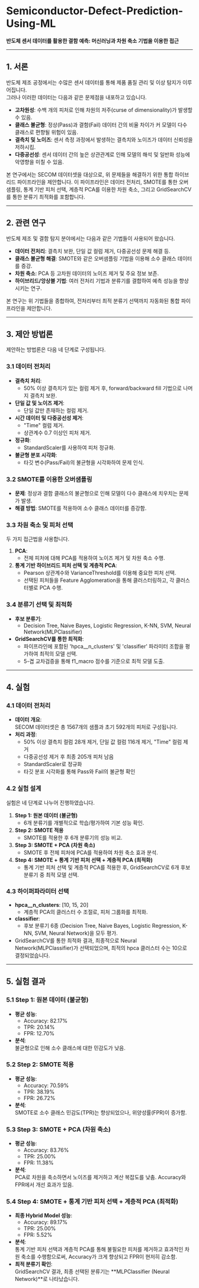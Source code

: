 # Semiconductor-Defect-Prediction-Using-ML  
**반도체 센서 데이터를 활용한 결함 예측: 머신러닝과 차원 축소 기법을 이용한 접근**

---

## 1. 서론

반도체 제조 공정에서는 수많은 센서 데이터를 통해 제품 품질 관리 및 이상 탐지가 이루어집니다.  
그러나 이러한 데이터는 다음과 같은 문제점을 내포하고 있습니다.

- **고차원성**: 수백 개의 피처로 인해 차원의 저주(curse of dimensionality)가 발생할 수 있음.
- **클래스 불균형**: 정상(Pass)과 결함(Fail) 데이터 간의 비율 차이가 커 모델이 다수 클래스로 편향될 위험이 있음.
- **결측치 및 노이즈**: 센서 측정 과정에서 발생하는 결측치와 노이즈가 데이터 신뢰성을 저하시킴.
- **다중공선성**: 센서 데이터 간의 높은 상관관계로 인해 모델의 해석 및 일반화 성능에 악영향을 미칠 수 있음.

본 연구에서는 SECOM 데이터셋을 대상으로, 위 문제들을 해결하기 위한 통합 하이브리드 파이프라인을 제안합니다. 이 파이프라인은 데이터 전처리, SMOTE를 통한 오버샘플링, 통계 기반 피처 선택, 계층적 PCA를 이용한 차원 축소, 그리고 GridSearchCV를 통한 분류기 최적화를 포함합니다.

---

## 2. 관련 연구

반도체 제조 및 결함 탐지 분야에서는 다음과 같은 기법들이 사용되어 왔습니다.

- **데이터 전처리**: 결측치 보완, 단일 값 컬럼 제거, 다중공선성 문제 해결 등.
- **클래스 불균형 해결**: SMOTE와 같은 오버샘플링 기법을 이용해 소수 클래스 데이터를 증강.
- **차원 축소**: PCA 등 고차원 데이터의 노이즈 제거 및 주요 정보 보존.
- **하이브리드/앙상블 기법**: 여러 전처리 기법과 분류기를 결합하여 예측 성능을 향상시키는 연구.

본 연구는 위 기법들을 종합하여, 전처리부터 최적 분류기 선택까지 자동화된 통합 파이프라인을 제안합니다.

---

## 3. 제안 방법론

제안하는 방법론은 다음 네 단계로 구성됩니다.

### 3.1 데이터 전처리

- **결측치 처리**:  
  - 50% 이상 결측치가 있는 컬럼 제거 후, forward/backward fill 기법으로 나머지 결측치 보완.
- **단일 값 및 노이즈 제거**:  
  - 단일 값만 존재하는 컬럼 제거.
- **시간 데이터 및 다중공선성 제거**:  
  - "Time" 컬럼 제거.
  - 상관계수 0.7 이상인 피처 제거.
- **정규화**:  
  - StandardScaler를 사용하여 피처 정규화.
- **불균형 분포 시각화**:  
  - 타깃 변수(Pass/Fail)의 불균형을 시각화하여 문제 인식.

### 3.2 SMOTE를 이용한 오버샘플링

- **문제**: 정상과 결함 클래스의 불균형으로 인해 모델이 다수 클래스에 치우치는 문제가 발생.
- **해결 방법**: SMOTE를 적용하여 소수 클래스 데이터를 증강함.

### 3.3 차원 축소 및 피처 선택

두 가지 접근법을 사용합니다.

1. **PCA**:  
   - 전체 피처에 대해 PCA를 적용하여 노이즈 제거 및 차원 축소 수행.
2. **통계 기반 하이브리드 피처 선택 및 계층적 PCA**:  
   - Pearson 상관계수와 VarianceThreshold를 이용해 중요한 피처 선택.
   - 선택된 피처들을 Feature Agglomeration을 통해 클러스터링하고, 각 클러스터별로 PCA 수행.

### 3.4 분류기 선택 및 최적화

- **후보 분류기**:  
  - Decision Tree, Naive Bayes, Logistic Regression, K-NN, SVM, Neural Network(MLPClassifier)
- **GridSearchCV를 통한 최적화**:  
  - 파이프라인에 포함된 'hpca__n_clusters' 및 'classifier' 파라미터 조합을 평가하여 최적의 모델 선택.
  - 5-겹 교차검증을 통해 f1_macro 점수를 기준으로 최적 모델 도출.

---

## 4. 실험

### 4.1 데이터 전처리

- **데이터 개요**:  
  SECOM 데이터셋은 총 1567개의 샘플과 초기 592개의 피처로 구성됩니다.
- **처리 과정**:  
  - 50% 이상 결측치 컬럼 28개 제거, 단일 값 컬럼 116개 제거, "Time" 컬럼 제거  
  - 다중공선성 제거 후 최종 205개 피처 남음  
  - StandardScaler로 정규화  
  - 타깃 분포 시각화를 통해 Pass와 Fail의 불균형 확인

### 4.2 실험 설계

실험은 네 단계로 나누어 진행하였습니다.

1. **Step 1: 원본 데이터 (불균형)**  
   - 6개 분류기를 개별적으로 학습/평가하여 기본 성능 확인.
2. **Step 2: SMOTE 적용**  
   - SMOTE를 적용한 후 6개 분류기의 성능 비교.
3. **Step 3: SMOTE + PCA (차원 축소)**  
   - SMOTE 후 전체 피처에 PCA를 적용하여 차원 축소 효과 분석.
4. **Step 4: SMOTE + 통계 기반 피처 선택 + 계층적 PCA (최적화)**  
   - 통계 기반 피처 선택 및 계층적 PCA를 적용한 후, GridSearchCV로 6개 후보 분류기 중 최적 모델 선택.

### 4.3 하이퍼파라미터 선택

- **hpca__n_clusters**: [10, 15, 20]  
  - 계층적 PCA의 클러스터 수 조절로, 피처 그룹화를 최적화.
- **classifier**:  
  - 후보 분류기 6종 (Decision Tree, Naive Bayes, Logistic Regression, K-NN, SVM, Neural Network)을 모두 평가.
- GridSearchCV를 통한 최적화 결과, 최종적으로 Neural Network(MLPClassifier)가 선택되었으며, 최적의 hpca 클러스터 수는 10으로 결정되었습니다.

---

## 5. 실험 결과

### 5.1 Step 1: 원본 데이터 (불균형)
- **평균 성능**:  
  - Accuracy: 82.17%  
  - TPR: 20.14%  
  - FPR: 12.70%
- **분석**:  
  불균형으로 인해 소수 클래스에 대한 민감도가 낮음.

### 5.2 Step 2: SMOTE 적용
- **평균 성능**:  
  - Accuracy: 70.59%  
  - TPR: 38.19%  
  - FPR: 26.72%
- **분석**:  
  SMOTE로 소수 클래스 민감도(TPR)는 향상되었으나, 위양성률(FPR)이 증가함.

### 5.3 Step 3: SMOTE + PCA (차원 축소)
- **평균 성능**:  
  - Accuracy: 83.76%  
  - TPR: 25.00%  
  - FPR: 11.38%
- **분석**:  
  PCA로 차원을 축소하면서 노이즈를 제거하고 계산 복잡도를 낮춤. Accuracy와 FPR에서 개선 효과가 있음.

### 5.4 Step 4: SMOTE + 통계 기반 피처 선택 + 계층적 PCA (최적화)
- **최종 Hybrid Model 성능**:  
  - Accuracy: 89.17%  
  - TPR: 25.00%  
  - FPR: 5.52%
- **분석**:  
  통계 기반 피처 선택과 계층적 PCA를 통해 불필요한 피처를 제거하고 효과적인 차원 축소를 수행함으로써, Accuracy가 크게 향상되고 FPR이 현저히 감소함.
- **최적 분류기 확인**:  
  GridSearchCV 결과, 최종 선택된 분류기는 **MLPClassifier (Neural Network)**로 나타났습니다.
  
